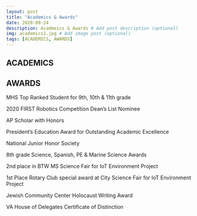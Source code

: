 ```yaml
---
layout: post
title: "Academics & Awards"
date: 2020-09-24
description: Acadmeics & Awards # Add post description (optional)
img: academics1.jpg # Add image post (optional)
tags: [ACADEMICS, AWARDS]
---
```


## ACADEMICS


## AWARDS

MHS Top Ranked Student for 9th, 10th & 11th grade

2020 FIRST Robotics Competition Dean’s List Nominee

AP Scholar with Honors

President’s Education Award for Outstanding Academic Excellence

National Junior Honor Society

8th grade Science, Spanish, PE & Marine Science Awards

2nd place in BTW MS Science Fair for IoT Environment Project

1st Place Rotary Club special award at City Science Fair for IoT Environment Project

Jewish Community Center Holocaust Writing Award

VA House of Delegates Certificate of Distinction








